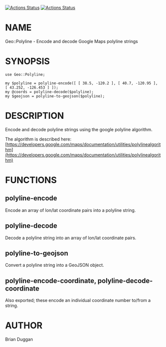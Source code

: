 [![Actions Status](https://github.com/bduggan/raku-geo-polyline/actions/workflows/linux.yml/badge.svg)](https://github.com/bduggan/raku-geo-polyline/actions/workflows/linux.yml)
[![Actions Status](https://github.com/bduggan/raku-geo-polyline/actions/workflows/macos.yml/badge.svg)](https://github.com/bduggan/raku-geo-polyline/actions/workflows/macos.yml)

NAME
====

Geo::Polyline - Encode and decode Google Maps polyline strings

SYNOPSIS
========

    use Geo::Polyline;

    my $polyline = polyline-encode([ [ 38.5, -120.2 ], [ 40.7, -120.95 ], [ 43.252, -126.453 ] ]);
    my @coords = polyline-decode($polyline);
    my $geojson = polyline-to-geojson($polyline);

DESCRIPTION
===========

Encode and decode polyline strings using the google polyline algorithm.

The algorithm is described here: [https://developers.google.com/maps/documentation/utilities/polylinealgorithm](https://developers.google.com/maps/documentation/utilities/polylinealgorithm)

FUNCTIONS
=========

polyline-encode
---------------

Encode an array of lon/lat coordinate pairs into a polyline string.

polyline-decode
---------------

Decode a polyline string into an array of lon/lat coordinate pairs.

polyline-to-geojson
-------------------

Convert a polyline string into a GeoJSON object.

polyline-encode-coordinate, polyline-decode-coordinate
------------------------------------------------------

Also exported; these encode an individual coordinate number to/from a string.

AUTHOR
======

Brian Duggan

